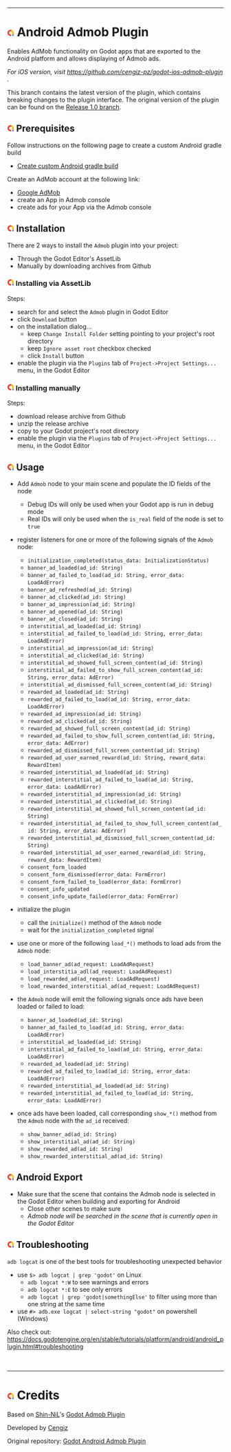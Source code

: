 
---
# ![](admob/addon_template/icon.png?raw=true) Android Admob Plugin

Enables AdMob functionality on Godot apps that are exported to the Android platform and allows 
displaying of Admob ads.

_For iOS version, visit https://github.com/cengiz-pz/godot-ios-admob-plugin ._

This branch contains the latest version of the plugin, which contains breaking changes to the plugin
interface. The original version of the plugin can be found on the
[Release 1.0 branch](https://github.com/cengiz-pz/godot-android-admob-plugin/tree/release-1.0).

## ![](admob/addon_template/icon.png?raw=true) Prerequisites
Follow instructions on the following page to create a custom Android gradle build
- [Create custom Android gradle build](https://docs.godotengine.org/en/stable/tutorials/export/android_gradle_build.html)

Create an AdMob account at the following link:
- [Google AdMob](https://admob.google.com/)
- create an App in Admob console
- create ads for your App via the Admob console

## ![](admob/addon_template/icon.png?raw=true) Installation
There are 2 ways to install the `Admob` plugin into your project:
- Through the Godot Editor's AssetLib
- Manually by downloading archives from Github

### ![](admob/addon_template/icon.png?raw=true) Installing via AssetLib
Steps:
- search for and select the `Admob` plugin in Godot Editor
- click `Download` button
- on the installation dialog...
	- keep `Change Install Folder` setting pointing to your project's root directory
	- keep `Ignore asset root` checkbox checked
	- click `Install` button
- enable the plugin via the `Plugins` tab of `Project->Project Settings...` menu, in the Godot Editor

### ![](admob/addon_template/icon.png?raw=true) Installing manually
Steps:
- download release archive from Github
- unzip the release archive
- copy to your Godot project's root directory
- enable the plugin via the `Plugins` tab of `Project->Project Settings...` menu, in the Godot Editor

## ![](admob/addon_template/icon.png?raw=true) Usage
- Add `Admob` node to your main scene and populate the ID fields of the node
	- Debug IDs will only be used when your Godot app is run in debug mode
	- Real IDs will only be used when the `is_real` field of the node is set to `true`

- register listeners for one or more of the following signals of the `Admob` node:
	- `initialization_completed(status_data: InitializationStatus)`
	- `banner_ad_loaded(ad_id: String)`
	- `banner_ad_failed_to_load(ad_id: String, error_data: LoadAdError)`
	- `banner_ad_refreshed(ad_id: String)`
	- `banner_ad_clicked(ad_id: String)`
	- `banner_ad_impression(ad_id: String)`
	- `banner_ad_opened(ad_id: String)`
	- `banner_ad_closed(ad_id: String)`
	- `interstitial_ad_loaded(ad_id: String)`
	- `interstitial_ad_failed_to_load(ad_id: String, error_data: LoadAdError)`
	- `interstitial_ad_impression(ad_id: String)`
	- `interstitial_ad_clicked(ad_id: String)`
	- `interstitial_ad_showed_full_screen_content(ad_id: String)`
	- `interstitial_ad_failed_to_show_full_screen_content(ad_id: String, error_data: AdError)`
	- `interstitial_ad_dismissed_full_screen_content(ad_id: String)`
	- `rewarded_ad_loaded(ad_id: String)`
	- `rewarded_ad_failed_to_load(ad_id: String, error_data: LoadAdError)`
	- `rewarded_ad_impression(ad_id: String)`
	- `rewarded_ad_clicked(ad_id: String)`
	- `rewarded_ad_showed_full_screen_content(ad_id: String)`
	- `rewarded_ad_failed_to_show_full_screen_content(ad_id: String, error_data: AdError)`
	- `rewarded_ad_dismissed_full_screen_content(ad_id: String)`
	- `rewarded_ad_user_earned_reward(ad_id: String, reward_data: RewardItem)`
	- `rewarded_interstitial_ad_loaded(ad_id: String)`
	- `rewarded_interstitial_ad_failed_to_load(ad_id: String, error_data: LoadAdError)`
	- `rewarded_interstitial_ad_impression(ad_id: String)`
	- `rewarded_interstitial_ad_clicked(ad_id: String)`
	- `rewarded_interstitial_ad_showed_full_screen_content(ad_id: String)`
	- `rewarded_interstitial_ad_failed_to_show_full_screen_content(ad_id: String, error_data: AdError)`
	- `rewarded_interstitial_ad_dismissed_full_screen_content(ad_id: String)`
	- `rewarded_interstitial_ad_user_earned_reward(ad_id: String, reward_data: RewardItem)`
	- `consent_form_loaded`
	- `consent_form_dismissed(error_data: FormError)`
	- `consent_form_failed_to_load(error_data: FormError)`
	- `consent_info_updated`
	- `consent_info_update_failed(error_data: FormError)`
- initialize the plugin
	- call the `initialize()` method of the `Admob` node
	- wait for the `initialization_completed` signal
- use one or more of the following `load_*()` methods to load ads from the `Admob` node:
	- `load_banner_ad(ad_request: LoadAdRequest)`
	- `load_interstitia_adl(ad_request: LoadAdRequest)`
	- `load_rewarded_ad(ad_request: LoadAdRequest)`
	- `load_rewarded_interstitial_ad(ad_request: LoadAdRequest)`
- the `Admob` node will emit the following signals once ads have been loaded or failed to load:
	- `banner_ad_loaded(ad_id: String)`
	- `banner_ad_failed_to_load(ad_id: String, error_data: LoadAdError)`
	- `interstitial_ad_loaded(ad_id: String)`
	- `interstitial_ad_failed_to_load(ad_id: String, error_data: LoadAdError)`
	- `rewarded_ad_loaded(ad_id: String)`
	- `rewarded_ad_failed_to_load(ad_id: String, error_data: LoadAdError)`
	- `rewarded_interstitial_ad_loaded(ad_id: String)`
	- `rewarded_interstitial_ad_failed_to_load(ad_id: String, error_data: LoadAdError)`
- once ads have been loaded, call corresponding `show_*()` method from the `Admob` node with the `ad_id` received:
	- `show_banner_ad(ad_id: String)`
	- `show_interstitial_ad(ad_id: String)`
	- `show_rewarded_ad(ad_id: String)`
	- `show_rewarded_interstitial_ad(ad_id: String)`

## ![](admob/addon_template/icon.png?raw=true) Android Export
- Make sure that the scene that contains the Admob node is selected in the Godot Editor when building and exporting for Android
	- Close other scenes to make sure
	- _Admob node will be searched in the scene that is currently open in the Godot Editor_

## ![](admob/addon_template/icon.png?raw=true) Troubleshooting
`adb logcat` is one of the best tools for troubleshooting unexpected behavior
- use `$> adb logcat | grep 'godot'` on Linux
	- `adb logcat *:W` to see warnings and errors
	- `adb logcat *:E` to see only errors
	- `adb logcat | grep 'godot|somethingElse'` to filter using more than one string at the same time
- use `#> adb.exe logcat | select-string "godot"` on powershell (Windows)

Also check out:
https://docs.godotengine.org/en/stable/tutorials/platform/android/android_plugin.html#troubleshooting
<br/><br/><br/>

---
# ![](admob/addon_template/icon.png?raw=true) Credits
Based on [Shin-NiL](https://github.com/Shin-NiL)'s [Godot Admob Plugin](https://github.com/Shin-NiL/Godot-Android-Admob-Plugin)

Developed by [Cengiz](https://github.com/cengiz-pz)

Original repository: [Godot Android Admob Plugin](https://github.com/cengiz-pz/godot-android-admob-plugin)
